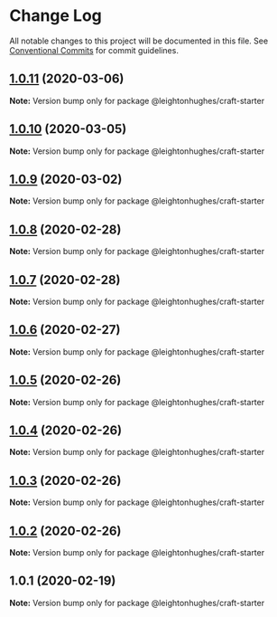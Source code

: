# Change Log

All notable changes to this project will be documented in this file.
See [Conventional Commits](https://conventionalcommits.org) for commit guidelines.

## [1.0.11](https://github.com/leightonhughes/craft-components/compare/@leightonhughes/craft-starter@1.0.10...@leightonhughes/craft-starter@1.0.11) (2020-03-06)

**Note:** Version bump only for package @leightonhughes/craft-starter





## [1.0.10](https://github.com/leightonhughes/craft-components/compare/@leightonhughes/craft-starter@1.0.9...@leightonhughes/craft-starter@1.0.10) (2020-03-05)

**Note:** Version bump only for package @leightonhughes/craft-starter





## [1.0.9](https://github.com/leightonhughes/craft-components/compare/@leightonhughes/craft-starter@1.0.8...@leightonhughes/craft-starter@1.0.9) (2020-03-02)

**Note:** Version bump only for package @leightonhughes/craft-starter





## [1.0.8](https://github.com/leightonhughes/craft-components/compare/@leightonhughes/craft-starter@1.0.7...@leightonhughes/craft-starter@1.0.8) (2020-02-28)

**Note:** Version bump only for package @leightonhughes/craft-starter





## [1.0.7](https://github.com/leightonhughes/craft-components/compare/@leightonhughes/craft-starter@1.0.6...@leightonhughes/craft-starter@1.0.7) (2020-02-28)

**Note:** Version bump only for package @leightonhughes/craft-starter





## [1.0.6](https://github.com/leightonhughes/craft-components/compare/@leightonhughes/craft-starter@1.0.5...@leightonhughes/craft-starter@1.0.6) (2020-02-27)

**Note:** Version bump only for package @leightonhughes/craft-starter





## [1.0.5](https://github.com/leightonhughes/craft-components/compare/@leightonhughes/craft-starter@1.0.4...@leightonhughes/craft-starter@1.0.5) (2020-02-26)

**Note:** Version bump only for package @leightonhughes/craft-starter





## [1.0.4](https://github.com/leightonhughes/craft-components/compare/@leightonhughes/craft-starter@1.0.3...@leightonhughes/craft-starter@1.0.4) (2020-02-26)

**Note:** Version bump only for package @leightonhughes/craft-starter





## [1.0.3](https://github.com/leightonhughes/craft-components/compare/@leightonhughes/craft-starter@1.0.2...@leightonhughes/craft-starter@1.0.3) (2020-02-26)

**Note:** Version bump only for package @leightonhughes/craft-starter





## [1.0.2](https://github.com/leightonhughes/craft-components/compare/@leightonhughes/craft-starter@1.0.1...@leightonhughes/craft-starter@1.0.2) (2020-02-26)

**Note:** Version bump only for package @leightonhughes/craft-starter





## 1.0.1 (2020-02-19)

**Note:** Version bump only for package @leightonhughes/craft-starter
